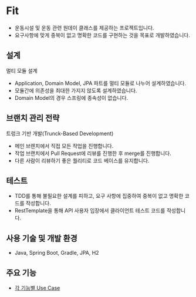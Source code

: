 # Fit

- 운동시설 및 운동 관련 원데이 클래스를 제공하는 프로젝트입니다.
- 요구사항에 맞게 중복이 없고 명확한 코드를 구현하는 것을 목표로 개발하였습니다.


## 설계

멀티 모듈 설계
- Application, Domain Model, JPA 파트를 멀티 모듈로 나누어 설계하였습니다.
- 모듈간에 의존성을 최대한 가지지 않도록 설계하였습니다.
- Domain Model의 경우 스프링에 종속성이 없습니다.


## 브랜치 관리 전략

트렁크 기반 개발(Trunck-Based Development)
- 메인 브렌치에서 직접 모든 작업을 진행합니다.
- 작업 브랜치에서 Pull Request에 리뷰를 진행한 후 merge를 진행합니다.
- 다른 사람이 리뷰하기 좋은 퀄리티로 코드 베이스를 유지합니다.


## 테스트

- TDD를 통해 불필요한 설계를 피하고, 요구 사항에 집중하여 중복이 없고 명확한 코드를 작성합니다.
- RestTemplate을 통해 API 사용자 입장에서 클라이언트 테스트 코드를 작성합니다.


## 사용 기술 및 개발 환경

- Java, Spring Boot, Gradle, JPA, H2


## 주요 기능

- [각 기능별 Use Case](https://github.com/f-lab-edu/fit/wiki/Use-Case)
